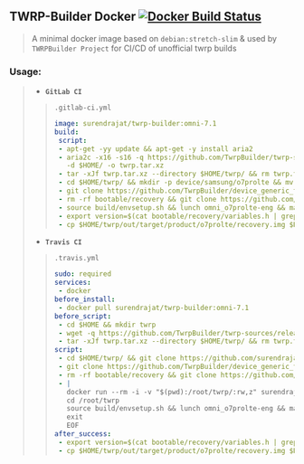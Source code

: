 ## TWRP-Builder Docker  [![Docker Build Status](https://img.shields.io/docker/build/surendrajat/twrp-builder.svg)](https://hub.docker.com/r/surendrajat/twrp-builder)
> A minimal docker image based on `debian:stretch-slim` & used by `TWRPBuilder Project`  for CI/CD of unofficial twrp builds

### Usage:
>- **`GitLab CI`**
>> `.gitlab-ci.yml`
>> ```yml
>>image: surendrajat/twrp-builder:omni-7.1
>>build:
>>  script:
>>  - apt-get -yy update && apt-get -y install aria2
>>  - aria2c -x16 -s16 -q https://github.com/TwrpBuilder/twrp-sources/releases/download/omni_twrp-7.1.2-20180326-norepo/omni_twrp-7.1.2-20180326-norepo.tar.xz
>>    -d $HOME/ -o twrp.tar.xz
>>  - tar -xJf twrp.tar.xz --directory $HOME/twrp/ && rm twrp.tar.xz
>>  - cd $HOME/twrp/ && mkdir -p device/samsung/o7prolte && mv /builds/Surendrajat/andorid_device_samsung_o7prolte/* device/samsung/o7prolte/
>>  - git clone https://github.com/TwrpBuilder/device_generic_twrpbuilder.git device/generic/twrpbuilder -b android-6.0
>>  - rm -rf bootable/recovery && git clone https://github.com/omnirom/android_bootable_recovery.git bootable/recovery
>>  - source build/envsetup.sh && lunch omni_o7prolte-eng && make -j16 recoveryimage
>>  - export version=$(cat bootable/recovery/variables.h | grep "define TW_MAIN_VERSION_STR" | cut -d '"' -f2)
>>  - cp $HOME/twrp/out/target/product/o7prolte/recovery.img $HOME/twrp/TWRP-$version-o7prolte-$(date +"%Y%m%d").img
>>```
>- **`Travis CI`**
>> `.travis.yml`
>>```yml
>>sudo: required
>>services:
>>  - docker
>>before_install:
>>  - docker pull surendrajat/twrp-builder:omni-7.1
>>before_script:
>>  - cd $HOME && mkdir twrp
>>  - wget -q https://github.com/TwrpBuilder/twrp-sources/releases/download/omni_twrp-7.1.2-20180326-norepo/omni_twrp-7.1.2-20180326-norepo.tar.xz -O $HOME/twrp.tar.xz
>>  - tar -xJf twrp.tar.xz --directory $HOME/twrp/ && rm twrp.tar.xz
>>script:
>>  - cd $HOME/twrp/ && git clone https://github.com/surendrajat/android_device_samsung_o7prolte.git device/samsung/o7prolte
>>  - git clone https://github.com/TwrpBuilder/device_generic_twrpbuilder.git device/generic/twrpbuilder -b android-6.0
>>  - rm -rf bootable/recovery && git clone https://github.com/omnirom/android_bootable_recovery.git bootable/recovery
>>  - |
>>    docker run --rm -i -v "$(pwd):/root/twrp/:rw,z" surendrajat/twrp-builder bash << EOF
>>    cd /root/twrp
>>    source build/envsetup.sh && lunch omni_o7prolte-eng && make -j16 recoveryimage
>>    exit
>>    EOF
>>after_success:
>>  - export version=$(cat bootable/recovery/variables.h | grep "define TW_MAIN_VERSION_STR" | cut -d '"' -f2)
>>  - cp $HOME/twrp/out/target/product/o7prolte/recovery.img $HOME/twrp/TWRP-$version-o7prolte-$(date +"%Y%m%d").img
>>```
